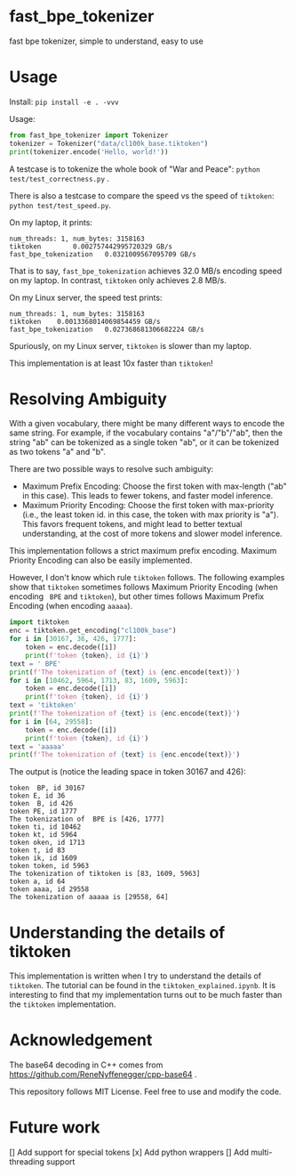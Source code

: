 # fast_bpe_tokenizer
fast bpe tokenizer, simple to understand, easy to use

# Usage

Install: `pip install -e . -vvv`

Usage:

```python
from fast_bpe_tokenizer import Tokenizer
tokenizer = Tokenizer("data/cl100k_base.tiktoken")
print(tokenizer.encode('Hello, world!'))
```

A testcase is to tokenize the whole book of "War and Peace": `python test/test_correctness.py` .

There is also a testcase to compare the speed vs the speed of `tiktoken`: `python test/test_speed.py`.

On my laptop, it prints:

```text
num_threads: 1, num_bytes: 3158163
tiktoken        0.002757442995720329 GB/s
fast_bpe_tokenization   0.0321009567095709 GB/s
```

That is to say, `fast_bpe_tokenization` achieves 32.0 MB/s encoding speed on my laptop. In contrast, `tiktoken` only achieves 2.8 MB/s.

On my Linux server, the speed test prints:

```text
num_threads: 1, num_bytes: 3158163
tiktoken 	0.0013368014069854459 GB/s
fast_bpe_tokenization 	0.027368681306682224 GB/s
```

Spuriously, on my Linux server, `tiktoken` is slower than my laptop.

This implementation is at least 10x faster than `tiktoken`!

# Resolving Ambiguity

With a given vocabulary, there might be many different ways to encode the same string. For example, if the vocabulary contains "a"/"b"/"ab", then the string "ab" can be tokenized as a single token "ab", or it can be tokenized as two tokens "a" and "b".

There are two possible ways to resolve such ambiguity:
- Maximum Prefix Encoding: Choose the first token with max-length ("ab" in this case). This leads to fewer tokens, and faster model inference.
- Maximum Priority Encoding: Choose the first token with max-priority (i.e., the least token id. in this case, the token with max priority is "a"). This favors frequent tokens, and might lead to better textual understanding, at the cost of more tokens and slower model inference.

This implementation follows a strict maximum prefix encoding. Maximum Priority Encoding can also be easily implemented.

However, I don't know which rule `tiktoken` follows. The following examples show that `tiktoken` sometimes follows Maximum Priority Encoding (when encoding ` BPE` and `tiktoken`), but other times follows Maximum Prefix Encoding (when encoding `aaaaa`).

```python
import tiktoken
enc = tiktoken.get_encoding("cl100k_base")
for i in [30167, 36, 426, 1777]:
    token = enc.decode([i])
    print(f'token {token}, id {i}')
text = ' BPE'
print(f'The tokenization of {text} is {enc.encode(text)}')
for i in [10462, 5964, 1713, 83, 1609, 5963]:
    token = enc.decode([i])
    print(f'token {token}, id {i}')
text = 'tiktoken'
print(f'The tokenization of {text} is {enc.encode(text)}')
for i in [64, 29558]:
    token = enc.decode([i])
    print(f'token {token}, id {i}')
text = 'aaaaa'
print(f'The tokenization of {text} is {enc.encode(text)}')
```

The output is (notice the leading space in token 30167 and 426):
```text
token  BP, id 30167
token E, id 36
token  B, id 426
token PE, id 1777
The tokenization of  BPE is [426, 1777]
token ti, id 10462
token kt, id 5964
token oken, id 1713
token t, id 83
token ik, id 1609
token token, id 5963
The tokenization of tiktoken is [83, 1609, 5963]
token a, id 64
token aaaa, id 29558
The tokenization of aaaaa is [29558, 64]
```

# Understanding the details of tiktoken

This implementation is written when I try to understand the details of `tiktoken`. The tutorial can be found in the `tiktoken_explained.ipynb`. It is interesting to find that my implementation turns out to be much faster than the `tiktoken` implementation.

# Acknowledgement

The base64 decoding in C++ comes from https://github.com/ReneNyffenegger/cpp-base64 .

This repository follows MIT License. Feel free to use and modify the code.

# Future work
[] Add support for special tokens
[x] Add python wrappers
[] Add multi-threading support

